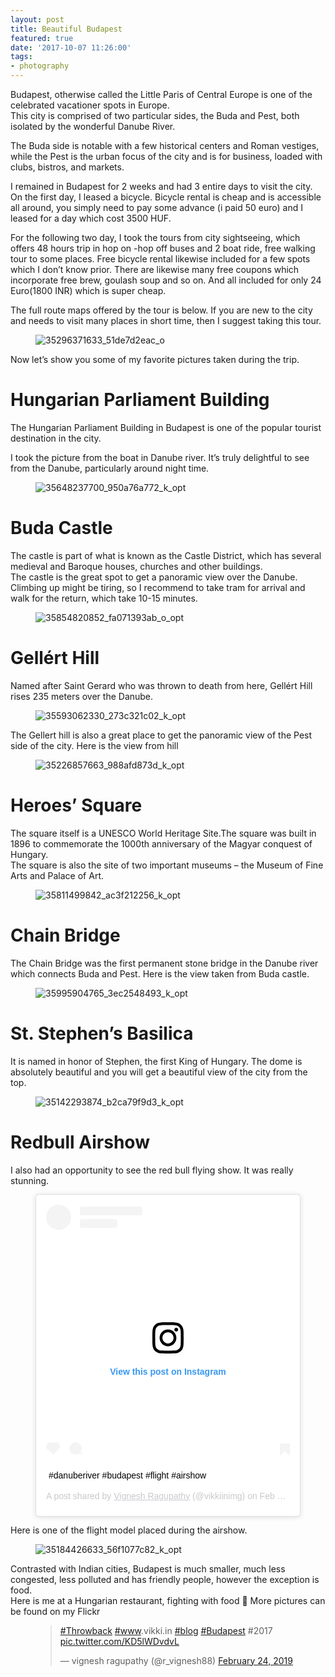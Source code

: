 ```yaml
---
layout: post
title: Beautiful Budapest
featured: true
date: '2017-10-07 11:26:00'
tags:
- photography
---
```


Budapest, otherwise called the Little Paris of Central Europe is one of the celebrated vacationer spots in Europe.  
This city is comprised of two particular sides, the Buda and Pest, both isolated by the wonderful Danube River.

The Buda side is notable with a few historical centers and Roman vestiges, while the Pest is the urban focus of the city and is for business, loaded with clubs, bistros, and markets.

I remained in Budapest for 2 weeks and had 3 entire days to visit the city. On the first day, I leased a bicycle. Bicycle rental is cheap and is accessible all around, you simply need to pay some advance (i paid 50 euro) and I leased for a day which cost 3500 HUF.

For the following two day, I took the tours from city sightseeing, which offers 48 hours trip in hop on -hop off buses and 2 boat ride, free walking tour to some places. Free bicycle rental likewise included for a few spots which I don’t know prior. There are likewise many free coupons which incorporate free brew, goulash soup and so on. And all included for only 24 Euro(1800 INR) which is super cheap.

The full route maps offered by the tour is below. If you are new to the city and needs to visit many places in short time, then I suggest taking this tour.

<!--kg-card-begin: image--><figure class="kg-card kg-image-card"><img src="/content/images/2019/02/35296371633_51de7d2eac_o.jpg" class="kg-image" alt="35296371633_51de7d2eac_o"></figure><!--kg-card-end: image-->

Now let’s show you some of my favorite pictures taken during the trip.

# Hungarian Parliament Building

The Hungarian Parliament Building in Budapest is one of the popular tourist destination in the city.

I took the picture from the boat in Danube river. It’s truly delightful to see from the Danube, particularly around night time.

<!--kg-card-begin: image--><figure class="kg-card kg-image-card"><img src="/content/images/2019/02/35648237700_950a76a772_k_opt.jpg" class="kg-image" alt="35648237700_950a76a772_k_opt"></figure><!--kg-card-end: image-->
# Buda Castle

The castle is part of what is known as the Castle District, which has several medieval and Baroque houses, churches and other buildings.  
The castle is the great spot to get a panoramic view over the Danube. Climbing up might be tiring, so I recommend to take tram for arrival and walk for the return, which take 10-15 minutes.

<!--kg-card-begin: image--><figure class="kg-card kg-image-card"><img src="/content/images/2019/02/35854820852_fa071393ab_o_opt.jpg" class="kg-image" alt="35854820852_fa071393ab_o_opt"></figure><!--kg-card-end: image-->
# Gellért Hill

Named after Saint Gerard who was thrown to death from here, Gellért Hill rises 235 meters over the Danube.

<!--kg-card-begin: image--><figure class="kg-card kg-image-card"><img src="/content/images/2019/02/35593062330_273c321c02_k_opt.jpg" class="kg-image" alt="35593062330_273c321c02_k_opt"></figure><!--kg-card-end: image-->

The Gellert hill is also a great place to get the panoramic view of the Pest side of the city. Here is the view from hill

<!--kg-card-begin: image--><figure class="kg-card kg-image-card"><img src="/content/images/2019/02/35226857663_988afd873d_k_opt.jpg" class="kg-image" alt="35226857663_988afd873d_k_opt"></figure><!--kg-card-end: image-->
# Heroes’ Square

The square itself is a UNESCO World Heritage Site.The square was built in 1896 to commemorate the 1000th anniversary of the Magyar conquest of Hungary.  
The square is also the site of two important museums – the Museum of Fine Arts and Palace of Art.

<!--kg-card-begin: image--><figure class="kg-card kg-image-card"><img src="/content/images/2019/02/35811499842_ac3f212256_k_opt.jpg" class="kg-image" alt="35811499842_ac3f212256_k_opt"></figure><!--kg-card-end: image-->
# Chain Bridge

The Chain Bridge was the first permanent stone bridge in the Danube river which connects Buda and Pest. Here is the view taken from Buda castle.

<!--kg-card-begin: image--><figure class="kg-card kg-image-card"><img src="/content/images/2019/02/35995904765_3ec2548493_k_opt.jpg" class="kg-image" alt="35995904765_3ec2548493_k_opt"></figure><!--kg-card-end: image-->
# St. Stephen’s Basilica

It is named in honor of Stephen, the first King of Hungary. The dome is absolutely beautiful and you will get a beautiful view of the city from the top.

<!--kg-card-begin: image--><figure class="kg-card kg-image-card"><img src="/content/images/2019/02/35142293874_b2ca79f9d3_k_opt.jpg" class="kg-image" alt="35142293874_b2ca79f9d3_k_opt"></figure><!--kg-card-end: image-->
# Redbull Airshow

I also had an opportunity to see the red bull flying show. It was really stunning.

<!--kg-card-begin: embed--><figure class="kg-card kg-embed-card"><blockquote class="instagram-media" data-instgrm-captioned data-instgrm-permalink="https://www.instagram.com/p/BtxplXYhxO-/?utm_source=ig_embed&amp;utm_campaign=loading" data-instgrm-version="12" style=" background:#FFF; border:0; border-radius:3px; box-shadow:0 0 1px 0 rgba(0,0,0,0.5),0 1px 10px 0 rgba(0,0,0,0.15); margin: 1px; max-width:658px; min-width:326px; padding:0; width:99.375%; width:-webkit-calc(100% - 2px); width:calc(100% - 2px);"><div style="padding:16px;"> <a href="https://www.instagram.com/p/BtxplXYhxO-/?utm_source=ig_embed&amp;utm_campaign=loading" style=" background:#FFFFFF; line-height:0; padding:0 0; text-align:center; text-decoration:none; width:100%;" target="_blank"> <div style=" display: flex; flex-direction: row; align-items: center;"> <div style="background-color: #F4F4F4; border-radius: 50%; flex-grow: 0; height: 40px; margin-right: 14px; width: 40px;"></div> <div style="display: flex; flex-direction: column; flex-grow: 1; justify-content: center;"> <div style=" background-color: #F4F4F4; border-radius: 4px; flex-grow: 0; height: 14px; margin-bottom: 6px; width: 100px;"></div> <div style=" background-color: #F4F4F4; border-radius: 4px; flex-grow: 0; height: 14px; width: 60px;"></div>
</div>
</div>
<div style="padding: 19% 0;"></div> <div style="display:block; height:50px; margin:0 auto 12px; width:50px;"><svg width="50px" height="50px" viewbox="0 0 60 60" version="1.1" xmlns="https://www.w3.org/2000/svg" xmlns:xlink="https://www.w3.org/1999/xlink"><g stroke="none" stroke-width="1" fill="none" fill-rule="evenodd"><g transform="translate(-511.000000, -20.000000)" fill="#000000"><g><path d="M556.869,30.41 C554.814,30.41 553.148,32.076 553.148,34.131 C553.148,36.186 554.814,37.852 556.869,37.852 C558.924,37.852 560.59,36.186 560.59,34.131 C560.59,32.076 558.924,30.41 556.869,30.41 M541,60.657 C535.114,60.657 530.342,55.887 530.342,50 C530.342,44.114 535.114,39.342 541,39.342 C546.887,39.342 551.658,44.114 551.658,50 C551.658,55.887 546.887,60.657 541,60.657 M541,33.886 C532.1,33.886 524.886,41.1 524.886,50 C524.886,58.899 532.1,66.113 541,66.113 C549.9,66.113 557.115,58.899 557.115,50 C557.115,41.1 549.9,33.886 541,33.886 M565.378,62.101 C565.244,65.022 564.756,66.606 564.346,67.663 C563.803,69.06 563.154,70.057 562.106,71.106 C561.058,72.155 560.06,72.803 558.662,73.347 C557.607,73.757 556.021,74.244 553.102,74.378 C549.944,74.521 548.997,74.552 541,74.552 C533.003,74.552 532.056,74.521 528.898,74.378 C525.979,74.244 524.393,73.757 523.338,73.347 C521.94,72.803 520.942,72.155 519.894,71.106 C518.846,70.057 518.197,69.06 517.654,67.663 C517.244,66.606 516.755,65.022 516.623,62.101 C516.479,58.943 516.448,57.996 516.448,50 C516.448,42.003 516.479,41.056 516.623,37.899 C516.755,34.978 517.244,33.391 517.654,32.338 C518.197,30.938 518.846,29.942 519.894,28.894 C520.942,27.846 521.94,27.196 523.338,26.654 C524.393,26.244 525.979,25.756 528.898,25.623 C532.057,25.479 533.004,25.448 541,25.448 C548.997,25.448 549.943,25.479 553.102,25.623 C556.021,25.756 557.607,26.244 558.662,26.654 C560.06,27.196 561.058,27.846 562.106,28.894 C563.154,29.942 563.803,30.938 564.346,32.338 C564.756,33.391 565.244,34.978 565.378,37.899 C565.522,41.056 565.552,42.003 565.552,50 C565.552,57.996 565.522,58.943 565.378,62.101 M570.82,37.631 C570.674,34.438 570.167,32.258 569.425,30.349 C568.659,28.377 567.633,26.702 565.965,25.035 C564.297,23.368 562.623,22.342 560.652,21.575 C558.743,20.834 556.562,20.326 553.369,20.18 C550.169,20.033 549.148,20 541,20 C532.853,20 531.831,20.033 528.631,20.18 C525.438,20.326 523.257,20.834 521.349,21.575 C519.376,22.342 517.703,23.368 516.035,25.035 C514.368,26.702 513.342,28.377 512.574,30.349 C511.834,32.258 511.326,34.438 511.181,37.631 C511.035,40.831 511,41.851 511,50 C511,58.147 511.035,59.17 511.181,62.369 C511.326,65.562 511.834,67.743 512.574,69.651 C513.342,71.625 514.368,73.296 516.035,74.965 C517.703,76.634 519.376,77.658 521.349,78.425 C523.257,79.167 525.438,79.673 528.631,79.82 C531.831,79.965 532.853,80.001 541,80.001 C549.148,80.001 550.169,79.965 553.369,79.82 C556.562,79.673 558.743,79.167 560.652,78.425 C562.623,77.658 564.297,76.634 565.965,74.965 C567.633,73.296 568.659,71.625 569.425,69.651 C570.167,67.743 570.674,65.562 570.82,62.369 C570.966,59.17 571,58.147 571,50 C571,41.851 570.966,40.831 570.82,37.631"></path></g></g></g></svg></div>
<div style="padding-top: 8px;"> <div style=" color:#3897f0; font-family:Arial,sans-serif; font-size:14px; font-style:normal; font-weight:550; line-height:18px;"> View this post on Instagram</div>
</div>
<div style="padding: 12.5% 0;"></div> <div style="display: flex; flex-direction: row; margin-bottom: 14px; align-items: center;">
<div> <div style="background-color: #F4F4F4; border-radius: 50%; height: 12.5px; width: 12.5px; transform: translateX(0px) translateY(7px);"></div> <div style="background-color: #F4F4F4; height: 12.5px; transform: rotate(-45deg) translateX(3px) translateY(1px); width: 12.5px; flex-grow: 0; margin-right: 14px; margin-left: 2px;"></div> <div style="background-color: #F4F4F4; border-radius: 50%; height: 12.5px; width: 12.5px; transform: translateX(9px) translateY(-18px);"></div>
</div>
<div style="margin-left: 8px;"> <div style=" background-color: #F4F4F4; border-radius: 50%; flex-grow: 0; height: 20px; width: 20px;"></div> <div style=" width: 0; height: 0; border-top: 2px solid transparent; border-left: 6px solid #f4f4f4; border-bottom: 2px solid transparent; transform: translateX(16px) translateY(-4px) rotate(30deg)"></div>
</div>
<div style="margin-left: auto;"> <div style=" width: 0px; border-top: 8px solid #F4F4F4; border-right: 8px solid transparent; transform: translateY(16px);"></div> <div style=" background-color: #F4F4F4; flex-grow: 0; height: 12px; width: 16px; transform: translateY(-4px);"></div> <div style=" width: 0; height: 0; border-top: 8px solid #F4F4F4; border-left: 8px solid transparent; transform: translateY(-4px) translateX(8px);"></div>
</div>
</div></a> <p style=" margin:8px 0 0 0; padding:0 4px;"> <a href="https://www.instagram.com/p/BtxplXYhxO-/?utm_source=ig_embed&amp;utm_campaign=loading" style=" color:#000; font-family:Arial,sans-serif; font-size:14px; font-style:normal; font-weight:normal; line-height:17px; text-decoration:none; word-wrap:break-word;" target="_blank">#danuberiver #budapest #flight #airshow</a></p> <p style=" color:#c9c8cd; font-family:Arial,sans-serif; font-size:14px; line-height:17px; margin-bottom:0; margin-top:8px; overflow:hidden; padding:8px 0 7px; text-align:center; text-overflow:ellipsis; white-space:nowrap;">A post shared by <a href="https://www.instagram.com/vikkiinimg/?utm_source=ig_embed&amp;utm_campaign=loading" style=" color:#c9c8cd; font-family:Arial,sans-serif; font-size:14px; font-style:normal; font-weight:normal; line-height:17px;" target="_blank"> Vignesh Ragupathy</a> (@vikkiinimg) on <time style=" font-family:Arial,sans-serif; font-size:14px; line-height:17px;" datetime="2019-02-12T08:55:08+00:00">Feb 12, 2019 at 12:55am PST</time></p>
</div></blockquote>
<script async src="//www.instagram.com/embed.js"></script></figure><!--kg-card-end: embed-->

Here is one of the flight model placed during the airshow.

<!--kg-card-begin: image--><figure class="kg-card kg-image-card"><img src="/content/images/2019/02/35184426633_56f1077c82_k_opt.jpg" class="kg-image" alt="35184426633_56f1077c82_k_opt"></figure><!--kg-card-end: image-->

Contrasted with Indian cities, Budapest is much smaller, much less congested, less polluted and has friendly people, however the exception is food.  
Here is me at a Hungarian restaurant, fighting with food 🙂 More pictures can be found on my Flickr

<!--kg-card-begin: embed--><figure class="kg-card kg-embed-card"><blockquote class="twitter-tweet">
<p lang="is" dir="ltr"><a href="https://twitter.com/hashtag/Throwback?src=hash&amp;ref_src=twsrc%5Etfw">#Throwback</a> <a href="https://twitter.com/hashtag/www?src=hash&amp;ref_src=twsrc%5Etfw">#www</a>.vikki.in <a href="https://twitter.com/hashtag/blog?src=hash&amp;ref_src=twsrc%5Etfw">#blog</a> <a href="https://twitter.com/hashtag/Budapest?src=hash&amp;ref_src=twsrc%5Etfw">#Budapest</a> #2017 <a href="https://t.co/KD5lWDvdvL">pic.twitter.com/KD5lWDvdvL</a></p>— vignesh ragupathy (@r_vignesh88) <a href="https://twitter.com/r_vignesh88/status/1099559337788428288?ref_src=twsrc%5Etfw">February 24, 2019</a>
</blockquote>
<script async src="https://platform.twitter.com/widgets.js" charset="utf-8"></script>
</figure><!--kg-card-end: embed-->